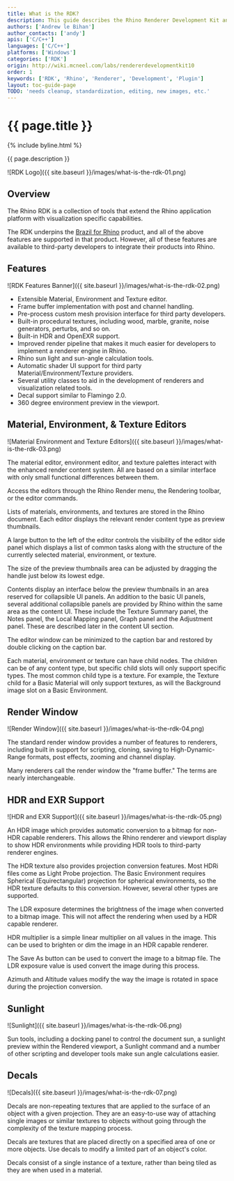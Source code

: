 ```yaml
---
title: What is the RDK?
description: This guide describes the Rhino Renderer Development Kit and its features.
authors: ['Andrew le Bihan']
author_contacts: ['andy']
apis: ['C/C++']
languages: ['C/C++']
platforms: ['Windows']
categories: ['RDK']
origin: http://wiki.mcneel.com/labs/rendererdevelopmentkit10
order: 1
keywords: ['RDK', 'Rhino', 'Renderer', 'Development', 'Plugin']
layout: toc-guide-page
TODO: 'needs cleanup, standardization, editing, new images, etc.'
---
```


# {{ page.title }}

{% include byline.html %}

{{ page.description }}

![RDK Logo]({{ site.baseurl }}/images/what-is-the-rdk-01.png)

## Overview

The Rhino RDK is a collection of tools that extend the Rhino application platform with visualization specific capabilities.

The RDK underpins the [Brazil for Rhino](http://brazil.mcneel.com/) product, and all of the above features are supported in that product.  However, all of these features are available to third-party developers to integrate their products into Rhino.

## Features

![RDK Features Banner]({{ site.baseurl }}/images/what-is-the-rdk-02.png)

- Extensible Material, Environment and Texture editor.
- Frame buffer implementation with post and channel handling.
- Pre-process custom mesh provision interface for third party developers.
- Built-in procedural textures, including wood, marble, granite, noise generators, perturbs, and so on.
- Built-in HDR and OpenEXR support.
- Improved render pipeline that makes it much easier for developers to implement a renderer engine in Rhino.
- Rhino sun light and sun-angle calculation tools.
- Automatic shader UI support for third party Material/Environment/Texture providers.
- Several utility classes to aid in the development of renderers and visualization related tools.
- Decal support similar to Flamingo 2.0.
- 360 degree environment preview in the viewport.


## Material, Environment, & Texture Editors

![Material Environment and Texture Editors]({{ site.baseurl }}/images/what-is-the-rdk-03.png)

The material editor, environment editor, and texture palettes interact with the enhanced render content system.  All are based on a similar interface with only small functional differences between them.

Access the editors through the Rhino Render menu, the Rendering toolbar, or the editor commands.

Lists of materials, environments, and textures are stored in the Rhino document.  Each editor displays the relevant render content type as preview thumbnails.

A large button to the left of the editor controls the visibility of the editor side panel which displays a list of common tasks along with the structure of the currently selected material, environment, or texture.

The size of the preview thumbnails area can be adjusted by dragging the handle just below its lowest edge.

Contents display an interface below the preview thumbnails in an area reserved for collapsible UI panels.  An addition to the basic UI panels, several additional collapsible panels are provided by Rhino within the same area as the content UI.  These include the Texture Summary panel, the Notes panel, the Local Mapping panel, Graph panel and the Adjustment panel.  These are described later in the content UI section.

The editor window can be minimized to the caption bar and restored by double clicking on the caption bar.

Each material, environment or texture can have child nodes.  The children can be of any content type, but specific child slots will only support specific types. The most common child type is a texture.  For example, the Texture child for a Basic Material will only support textures, as will the Background image slot on a Basic Environment.

## Render Window

![Render Window]({{ site.baseurl }}/images/what-is-the-rdk-04.png)

The standard render window provides a number of features to renderers, including built in support for scripting, cloning, saving to High-Dynamic-Range formats, post effects, zooming and channel display.

Many renderers call the render window the "frame buffer."  The terms are nearly interchangeable.

## HDR and EXR Support

![HDR and EXR Support]({{ site.baseurl }}/images/what-is-the-rdk-05.png)

An HDR image which provides automatic conversion to a bitmap for non-HDR capable renderers.  This allows the Rhino renderer and viewport display to show HDR environments while providing HDR tools to third-party renderer engines.

The HDR texture also provides projection conversion features.  Most HDRi files come as Light Probe projection.  The Basic Environment requires Spherical (Equirectangular) projection for spherical environments, so the HDR texture defaults to this conversion.  However, several other types are supported.

The LDR exposure determines the brightness of the image when converted to a bitmap image.  This will not affect the rendering when used by a HDR capable renderer.

HDR multiplier is a simple linear multiplier on all values in the image.  This can be used to brighten or dim the image in an HDR capable renderer.

The Save As button can be used to convert the image to a bitmap file.  The LDR exposure value is used convert the image during this process.

Azimuth and Altitude values modify the way the image is rotated in space during the projection conversion.

## Sunlight

![Sunlight]({{ site.baseurl }}/images/what-is-the-rdk-06.png)

Sun tools, including a docking panel to control the document sun, a sunlight preview within the Rendered viewport, a Sunlight command and a number of other scripting and developer tools make sun angle calculations easier.

## Decals

![Decals]({{ site.baseurl }}/images/what-is-the-rdk-07.png)

Decals are non-repeating textures that are applied to the surface of an object with a given projection.  They are an easy-to-use way of attaching single images or similar textures to objects without going through the complexity of the texture mapping process.

Decals are textures that are placed directly on a specified area of one or more objects.  Use decals to modify a limited part of an object's color.

Decals consist of a single instance of a texture, rather than being tiled as they are when used in a material.
